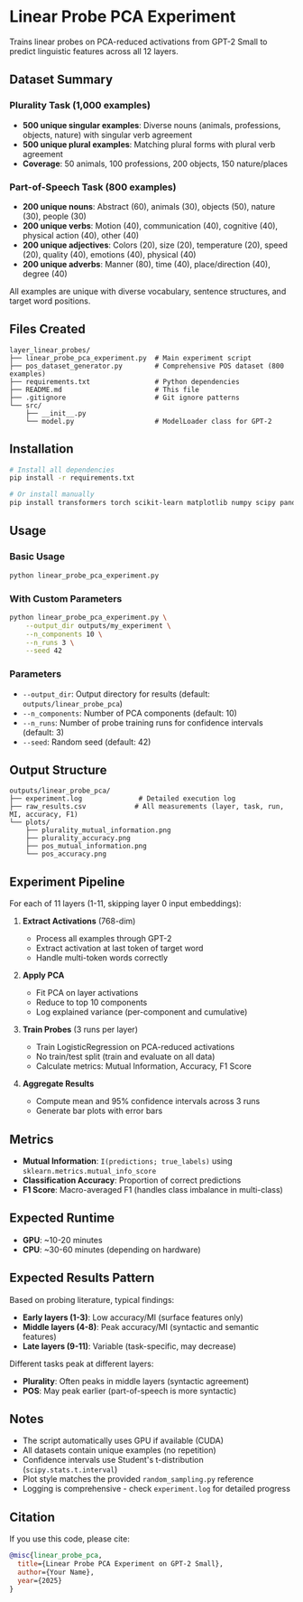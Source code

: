 # Linear Probe PCA Experiment

Trains linear probes on PCA-reduced activations from GPT-2 Small to predict linguistic features across all 12 layers.

## Dataset Summary

### Plurality Task (1,000 examples)
- **500 unique singular examples**: Diverse nouns (animals, professions, objects, nature) with singular verb agreement
- **500 unique plural examples**: Matching plural forms with plural verb agreement
- **Coverage**: 50 animals, 100 professions, 200 objects, 150 nature/places

### Part-of-Speech Task (800 examples)
- **200 unique nouns**: Abstract (60), animals (30), objects (50), nature (30), people (30)
- **200 unique verbs**: Motion (40), communication (40), cognitive (40), physical action (40), other (40)
- **200 unique adjectives**: Colors (20), size (20), temperature (20), speed (20), quality (40), emotions (40), physical (40)
- **200 unique adverbs**: Manner (80), time (40), place/direction (40), degree (40)

All examples are unique with diverse vocabulary, sentence structures, and target word positions.

## Files Created

```
layer_linear_probes/
├── linear_probe_pca_experiment.py  # Main experiment script
├── pos_dataset_generator.py        # Comprehensive POS dataset (800 examples)
├── requirements.txt                # Python dependencies
├── README.md                       # This file
├── .gitignore                      # Git ignore patterns
└── src/
    ├── __init__.py
    └── model.py                    # ModelLoader class for GPT-2
```

## Installation

```bash
# Install all dependencies
pip install -r requirements.txt

# Or install manually
pip install transformers torch scikit-learn matplotlib numpy scipy pandas tqdm sae-lens transformer-lens
```

## Usage

### Basic Usage
```bash
python linear_probe_pca_experiment.py
```

### With Custom Parameters
```bash
python linear_probe_pca_experiment.py \
    --output_dir outputs/my_experiment \
    --n_components 10 \
    --n_runs 3 \
    --seed 42
```

### Parameters

- `--output_dir`: Output directory for results (default: `outputs/linear_probe_pca`)
- `--n_components`: Number of PCA components (default: 10)
- `--n_runs`: Number of probe training runs for confidence intervals (default: 3)
- `--seed`: Random seed (default: 42)

## Output Structure

```
outputs/linear_probe_pca/
├── experiment.log              # Detailed execution log
├── raw_results.csv            # All measurements (layer, task, run, MI, accuracy, F1)
└── plots/
    ├── plurality_mutual_information.png
    ├── plurality_accuracy.png
    ├── pos_mutual_information.png
    └── pos_accuracy.png
```

## Experiment Pipeline

For each of 11 layers (1-11, skipping layer 0 input embeddings):

1. **Extract Activations** (768-dim)
   - Process all examples through GPT-2
   - Extract activation at last token of target word
   - Handle multi-token words correctly

2. **Apply PCA**
   - Fit PCA on layer activations
   - Reduce to top 10 components
   - Log explained variance (per-component and cumulative)

3. **Train Probes** (3 runs per layer)
   - Train LogisticRegression on PCA-reduced activations
   - No train/test split (train and evaluate on all data)
   - Calculate metrics: Mutual Information, Accuracy, F1 Score

4. **Aggregate Results**
   - Compute mean and 95% confidence intervals across 3 runs
   - Generate bar plots with error bars

## Metrics

- **Mutual Information**: `I(predictions; true_labels)` using `sklearn.metrics.mutual_info_score`
- **Classification Accuracy**: Proportion of correct predictions
- **F1 Score**: Macro-averaged F1 (handles class imbalance in multi-class)

## Expected Runtime

- **GPU**: ~10-20 minutes
- **CPU**: ~30-60 minutes (depending on hardware)

## Expected Results Pattern

Based on probing literature, typical findings:

- **Early layers (1-3)**: Low accuracy/MI (surface features only)
- **Middle layers (4-8)**: Peak accuracy/MI (syntactic and semantic features)
- **Late layers (9-11)**: Variable (task-specific, may decrease)

Different tasks peak at different layers:
- **Plurality**: Often peaks in middle layers (syntactic agreement)
- **POS**: May peak earlier (part-of-speech is more syntactic)

## Notes

- The script automatically uses GPU if available (CUDA)
- All datasets contain unique examples (no repetition)
- Confidence intervals use Student's t-distribution (`scipy.stats.t.interval`)
- Plot style matches the provided `random_sampling.py` reference
- Logging is comprehensive - check `experiment.log` for detailed progress

## Citation

If you use this code, please cite:

```bibtex
@misc{linear_probe_pca,
  title={Linear Probe PCA Experiment on GPT-2 Small},
  author={Your Name},
  year={2025}
}
```
